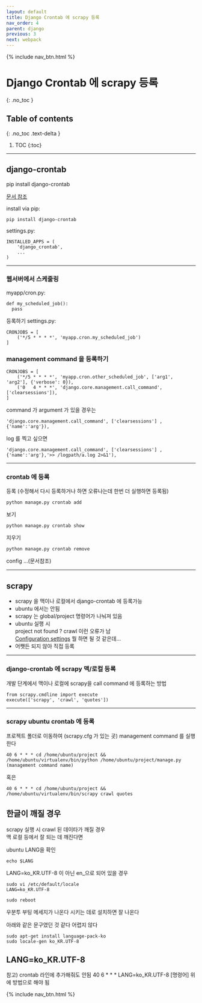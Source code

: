 ```yaml
---
layout: default
title: Django Crontab 에 scrapy 등록
nav_order: 4
parent: django
previous: 3
next: webpack
---
```

{% include nav_btn.html %}

# Django Crontab 에 scrapy 등록
{: .no_toc }

## Table of contents
{: .no_toc .text-delta }

1. TOC
{:toc}

---

## django-crontab

pip install django-crontab

[문서 참조](https://pypi.org/project/django-crontab/)

install via pip:
```
pip install django-crontab  
```

settings.py:

```
INSTALLED_APPS = (
    'django_crontab',
    ...
)
```

---
### 웹서버에서 스케줄링  
myapp/cron.py:

```
def my_scheduled_job():
  pass
```

등록하기
settings.py:  
```
CRONJOBS = [
    ('*/5 * * * *', 'myapp.cron.my_scheduled_job')
]
```

### management command 을 등록하기

```
CRONJOBS = [
    ('*/5 * * * *', 'myapp.cron.other_scheduled_job', ['arg1', 'arg2'], {'verbose': 0}),
    ('0   4 * * *', 'django.core.management.call_command', ['clearsessions']),
]
```

command 가 argument 가 있을 경우는 
```
'django.core.management.call_command', ['clearsessions'] , {'name':'arg'}),
```

log 를 찍고 싶으면

```
'django.core.management.call_command', ['clearsessions'] , {'name':'arg'},'>> /logpath/a.log 2>&1'),
```

---
### crontab 에 등록
등록 (수정해서 다시 등록하거나 하면 오류나는데 한번 더 실행하면 등록됨)

```
python manage.py crontab add
```

보기

```
python manage.py crontab show
```

지우기

```
python manage.py crontab remove
```

config ...(문서참조)


---
## scrapy

- scrapy 을 맥이나 로컬에서 django-crontab 에 등록가능  
- ubuntu 에서는 안됨
- scrapy 는 global/project 명령어가 나눠져 있음
- ubuntu 실행 시  
project not found ? crawl 이런 오류가 남  
[Configuration settings](https://docs.scrapy.org/en/latest/topics/commands.html#configuration-settings) 뭘 하면 될 것 같은데...
- 어쨋든 되지 않아 직접 등록

---
### django-crontab 에 scrapy 맥/로컬 등록
개발 단계에서 맥이나 로컬에 scrapy을 call command 에 등록하는 방법

```
from scrapy.cmdline import execute
execute(['scrapy', 'crawl', 'quotes'])
```
---
### scrapy ubuntu crontab 에 등록

프로젝트 폴더로 이동하여 (scrapy.cfg 가 있는 곳)
management command 를 실행한다

```
40 6 * * * cd /home/ubuntu/project && /home/ubuntu/virtualenv/bin/python /home/ubuntu/project/manage.py (management command name) 
```

혹은

```
40 6 * * * cd /home/ubuntu/project && /home/ubuntu/virtualenv/bin/scrapy crawl quotes
```

## 한글이 깨질 경우

scrapy 실행 시 crawl 된 데이타가 깨질 경우  
맥 로컬 등에서 잘 되는 데 깨진다면  

ubuntu LANG을 확인
```
echo $LANG
```
LANG=ko_KR.UTF-8
이 아닌 en_으로 되어 있을 경우

```
sudo vi /etc/default/locale  
LANG=ko_KR.UTF-8  

sudo reboot 
```

우분투 부팅 메세지가 나온다 
시키는 데로 설치하면 잘 나온다

아래와 같은 문구였던 것 같다 어렵지 않다  
```
sudo apt-get install language-pack-ko 
sudo locale-gen ko_KR.UTF-8 
```

## LANG=ko_KR.UTF-8

참고) crontab 라인에 추가해줘도 안됨
40 6 * * * LANG=ko_KR.UTF-8 [명령어] 
위에 방법으로 해야 됨

{% include nav_btn.html %}
